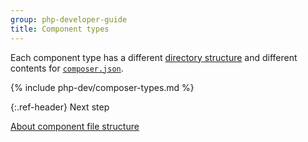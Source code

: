 ```yaml
---
group: php-developer-guide
title: Component types
---
```


Each component type has a different [directory structure][directory-structure] and different contents for [`composer.json`][composer].

{% include php-dev/composer-types.md %}

{:.ref-header}
Next step

[About component file structure][component-file-structure]

[directory-structure]: ../build/component-file-structure.md
[composer]: ../build/composer-integration.md
[component-file-structure]: ../prepare/component-file-structure.md
